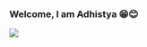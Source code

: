 ### Welcome, I am Adhistya 😁😊
![](https://github.com/Adhistya2305/adhistya2305.github.io/blob/main/IMG_20201223_195240.jpg)

